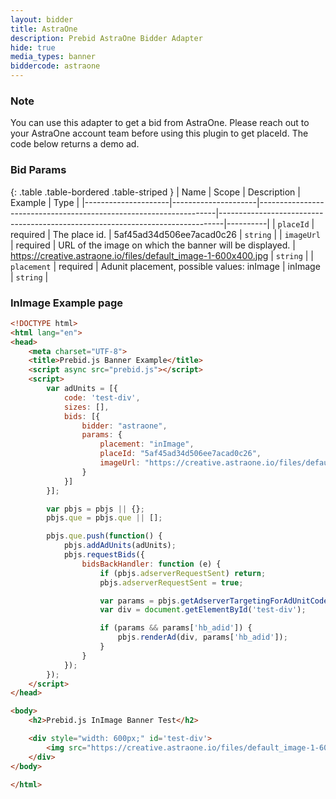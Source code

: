 ```yaml
---
layout: bidder
title: AstraOne
description: Prebid AstraOne Bidder Adapter
hide: true
media_types: banner
biddercode: astraone
---
```


### Note

You can use this adapter to get a bid from AstraOne.
Please reach out to your AstraOne account team before using this plugin to get placeId.
The code below returns a demo ad.


### Bid Params

{: .table .table-bordered .table-striped }
| Name                | Scope               | Description                                                       | Example                                                                       | Type     |
|---------------------|---------------------|-------------------------------------------------------------------|-------------------------------------------------------------------------------|----------|
| `placeId`           | required            | The place id.                                                     | 5af45ad34d506ee7acad0c26                                                      | `string` |
| `imageUrl`          | required            | URL of the image on which the banner will be displayed.           | https://creative.astraone.io/files/default_image-1-600x400.jpg                | `string` |
| `placement`         | required            | Adunit placement, possible values: inImage                        | inImage                                                                       | `string` |


### InImage Example page


```html
<!DOCTYPE html>
<html lang="en">
<head>
	<meta charset="UTF-8">
	<title>Prebid.js Banner Example</title>
	<script async src="prebid.js"></script>
	<script>
        var adUnits = [{
			code: 'test-div',
			sizes: [],
			bids: [{
				bidder: "astraone",
				params: {
					placement: "inImage",
					placeId: "5af45ad34d506ee7acad0c26",
					imageUrl: "https://creative.astraone.io/files/default_image-1-600x400.jpg"
				}
			}]
		}];

		var pbjs = pbjs || {};
		pbjs.que = pbjs.que || [];

		pbjs.que.push(function() {
			pbjs.addAdUnits(adUnits);
			pbjs.requestBids({
				bidsBackHandler: function (e) {
					if (pbjs.adserverRequestSent) return;
					pbjs.adserverRequestSent = true;

					var params = pbjs.getAdserverTargetingForAdUnitCode("test-div");
					var div = document.getElementById('test-div');

					if (params && params['hb_adid']) {
						pbjs.renderAd(div, params['hb_adid']);
					}
				}
			});
		});
	</script>
</head>

<body>
	<h2>Prebid.js InImage Banner Test</h2>

	<div style="width: 600px;" id='test-div'>
		<img src="https://creative.astraone.io/files/default_image-1-600x400.jpg" />
	</div>
</body>

</html>
```
